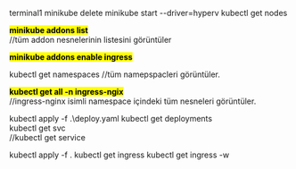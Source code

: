 terminal1
minikube delete
minikube start --driver=hyperv
kubectl get nodes

<b><mark>minikube addons list</mark></b><br>
//tüm addon nesnelerinin listesini görüntüler

<b><mark>minikube addons enable ingress</mark></b><br>

kubectl get namespaces
//tüm namepspacleri görüntüler.

<b><mark>kubectl get all -n ingress-ngix</mark></b><br>
//ingress-nginx isimli namespace içindeki tüm nesneleri görüntüler.

kubectl apply -f .\deploy.yaml
kubectl get deployments<br>
kubectl get svc<br>
//kubectl get service
<br>

kubectl apply -f .
kubectl get ingress
kubectl get ingress -w



